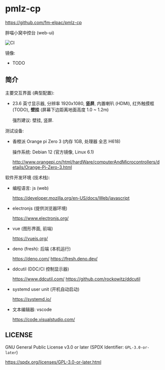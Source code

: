 # pmlz-cp

<https://github.com/fm-elpac/pmlz-cp>

胖喵小窝中控台 (web-ui)

![CI](https://github.com/fm-elpac/pmlz-cp/actions/workflows/ci.yml/badge.svg)

镜像:

- TODO

## 简介

主要交互界面 (典型配置):

- 23.6 英寸显示器, 分辨率 1920x1080, **竖屏**, 内置喇叭 (HDMI), 红外触摸框
  (TODO), **壁挂** (屏幕下边距离地面高度 1.0 ~ 1.2m)

  强烈建议: 壁挂, 竖屏.

测试设备:

- 香橙派 Orange pi Zero 3 (内存 1GB, 处理器 全志 H618)

  操作系统: Debian 12 (官方镜像, Linux 6.1)

  <http://www.orangepi.cn/html/hardWare/computerAndMicrocontrollers/details/Orange-Pi-Zero-3.html>

软件开发环境 (技术栈):

- 编程语言: js (web)

  <https://developer.mozilla.org/en-US/docs/Web/javascript>

- electronjs (提供浏览器环境)

  <https://www.electronjs.org/>

- vue (图形界面, 前端)

  <https://vuejs.org/>

- deno (fresh): 后端 (本机运行)

  <https://deno.com/> <https://fresh.deno.dev/>

- ddcutil (DDC/CI 控制显示器)

  <https://www.ddcutil.com/> <https://github.com/rockowitz/ddcutil>

- systemd user unit (开机自动启动)

  <https://systemd.io/>

- 文本编辑器: vscode

  <https://code.visualstudio.com/>

## LICENSE

GNU General Public License v3.0 or later (SPDX Identifier: `GPL-3.0-or-later`)

<https://spdx.org/licenses/GPL-3.0-or-later.html>
